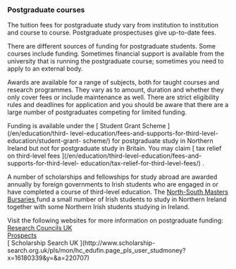 ###  Postgraduate courses

The tuition fees for postgraduate study vary from institution to institution
and course to course. Postgraduate prospectuses give up-to-date fees.

There are different sources of funding for postgraduate students. Some courses
include funding. Sometimes financial support is available from the university
that is running the postgraduate course; sometimes you need to apply to an
external body.

Awards are available for a range of subjects, both for taught courses and
research programmes. They vary as to amount, duration and whether they only
cover fees or include maintenance as well. There are strict eligibility rules
and deadlines for application and you should be aware that there are a large
number of postgraduates competing for limited funding.

Funding is available under the [ Student Grant Scheme ](/en/education/third-
level-education/fees-and-supports-for-third-level-education/student-grant-
scheme/) for postgraduate study in Northern Ireland but not for postgraduate
study in Britain. You may claim [ tax relief on third-level fees
](/en/education/third-level-education/fees-and-supports-for-third-level-
education/tax-relief-for-third-level-fees/) .

A number of scholarships and fellowships for study abroad are awarded annually
by foreign governments to Irish students who are engaged in or have completed
a course of third-level education. The [ North-South Masters Bursaries
](http://universitiesireland.ie/bursaries-scholarships/) fund a small number
of Irish students to study in Northern Ireland together with some Northern
Irish students studying in Ireland.

Visit the following websites for more information on postgraduate funding:  
[ Research Councils UK ](https://www.ukri.org/councils/)  
[ Prospects ](https://www.prospects.ac.uk/)  
[ Scholarship Search UK ](http://www.scholarship-
search.org.uk/pls/mon/hc_edufin.page_pls_user_studmoney?x=16180339&y=&a=220707)
